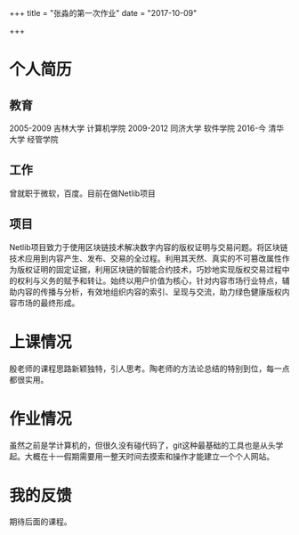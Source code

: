 +++
title = "张淼的第一次作业"
date = "2017-10-09"

+++

# 个人简历
## 教育
2005-2009 吉林大学 计算机学院
2009-2012 同济大学 软件学院
2016-今   清华大学 经管学院

## 工作
曾就职于微软，百度。目前在做Netlib项目

## 项目
Netlib项目致力于使用区块链技术解决数字内容的版权证明与交易问题。将区块链技术应用到内容产生、发布、交易的全过程。利用其天然、真实的不可篡改属性作为版权证明的固定证据，利用区块链的智能合约技术，巧妙地实现版权交易过程中的权利与义务的赋予和转让。始终以用户价值为核心，针对内容市场行业特点，辅助内容的传播与分析，有效地组织内容的索引、呈现与交流，助力绿色健康版权内容市场的最终形成。

# 上课情况
殷老师的课程思路新颖独特，引人思考。陶老师的方法论总结的特别到位，每一点都很实用。

# 作业情况
虽然之前是学计算机的，但很久没有碰代码了，git这种最基础的工具也是从头学起。大概在十一假期需要用一整天时间去摸索和操作才能建立一个个人网站。

# 我的反馈
期待后面的课程。
